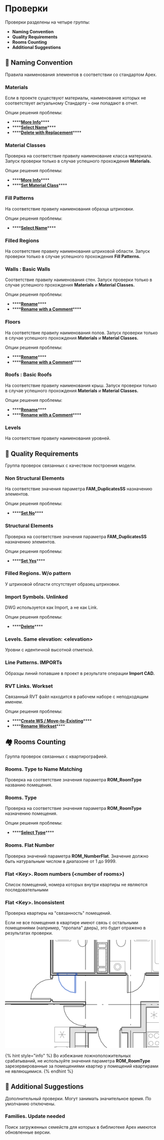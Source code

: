 # Проверки

Проверки разделены на четыре группы:

* **Naming Convention**
* **Quality Requirements**
* **Rooms Counting**
* **Additional Suggestions**

## 📛 Naming Convention

Правила наименования элементов в соответствии со стандартом Apex.

### Materials

Если в проекте существуют материалы, наименование которых не соответствует актуальному Стандарту – они попадают в отчет.

Опции решения проблемы:

* \*\*\*\*[**More Info**](opcii-resheniya.md#more-info)\*\*\*\*
* \*\*\*\*[**Select Name**](opcii-resheniya.md#select-name)\*\*\*\*
* \*\*\*\*[**Delete with Replacement**](opcii-resheniya.md#delete-with-replacement)\*\*\*\*

### Material Classes

Проверка на соответствие правилу наименование класса материала. Запуск проверки только в случае успешного прохождения **Materials.**

Опции решения проблемы:

* \*\*\*\*[**More Info**](opcii-resheniya.md#more-info)\*\*\*\*
* \*\*\*\*[**Set Material Class**](opcii-resheniya.md#set-material-class)\*\*\*\*

### Fill Patterns

На соответствие правилу наименования образца штриховки.

Опции решения проблемы:

* \*\*\*\*[**Select Name**](opcii-resheniya.md#select-name)\*\*\*\*

### Filled Regions

На соответствие правилу наименования штриховой области. Запуск проверки только в случае успешного прохождения **Fill Patterns.**

### Walls : Basic Walls

Соответствие правилу наименования стен. Запуск проверки только в случае успешного прохождения **Materials** и **Material Classes.**

Опции решения проблемы:

* \*\*\*\*[**Rename**](opcii-resheniya.md#rename)\*\*\*\*
* \*\*\*\*[**Rename with a Comment**](opcii-resheniya.md#rename-with-a-comment)\*\*\*\*

### Floors

На соответствие правилу наименования полов. Запуск проверки только в случае успешного прохождения **Materials** и **Material Classes.**

Опции решения проблемы:

* \*\*\*\*[**Rename**](opcii-resheniya.md#rename)\*\*\*\*
* \*\*\*\*[**Rename with a Comment**](opcii-resheniya.md#rename-with-a-comment)\*\*\*\*

### Roofs : Basic Roofs

На соответствие правилу наименования крыш. Запуск проверки только в случае успешного прохождения **Materials** и **Material Classes.**

Опции решения проблемы:

* \*\*\*\*[**Rename**](opcii-resheniya.md#rename)\*\*\*\*
* \*\*\*\*[**Rename with a Comment**](opcii-resheniya.md#rename-with-a-comment)\*\*\*\*

### Levels

На соответствие правилу наименования уровней.

## 💪 Quality Requirements

Группа проверок связанных с качеством построения модели.

### Non Structural Elements

На соответствие значения параметра **FAM\_DuplicatesSS** назначению элементов.

Опции решения проблемы:

* \*\*\*\*[**Set No**](opcii-resheniya.md#set-no)\*\*\*\*

### Structural Elements

Проверка на соответствие значения параметра **FAM\_DuplicatesSS** назначению элементов.

Опции решения проблемы:

* \*\*\*\*[**Set Yes**](opcii-resheniya.md#set-yes)\*\*\*\*

### Filled Regions. W/o pattern

У штриховой области отсутствует образец штриховки.

### Import Symbols. Unlinked

DWG используется как Import, а не как Link.

Опции решения проблемы:

* \*\*\*\*[**Delete**](opcii-resheniya.md#delete)\*\*\*\*

### Levels. Same elevation: &lt;elevation&gt;

Уровни с идентичной высотной отметкой.

### Line Patterns. IMPORTs

Образцы линий попавшие в проект в результате операции **Import CAD.**

### RVT Links. Workset

Связанный RVT файл находится в рабочем наборе с неподходящим именем.

Опции решения проблемы:

* \*\*\*\*[**Create WS / Move-to-Existing**](opcii-resheniya.md#create-ws-move-to-existing)\*\*\*\*
* \*\*\*\*[**Rename Workset**](opcii-resheniya.md#rename-workset)\*\*\*\*

## 🏘️ Rooms Counting

Группа проверок связанных с квартирографией.

### Rooms. Type to Name Matching

Проверка на соответствие значения параметра **ROM\_RoomType** названию помещения.

### Rooms. Type

Проверка на соответствие значения параметра **ROM\_RoomType** назначению помещения.

Опции решения проблемы:

* \*\*\*\*[**Select Type**](opcii-resheniya.md#select-type)\*\*\*\*

### Rooms. Flat Number

Проверка значений параметра **ROM\_NumberFlat**. Значение должно быть натуральным числом в диапазоне от 1 до 9999.

### Flat &lt;Key&gt;. Room numbers \(&lt;number of rooms&gt;\)

Список помещений, номера которых внутри квартиры не являются последовательными

### **Flat** &lt;Key&gt;**. Inconsistent**

Проверка квартиры на "связанность" помещений.

Если  не все помещения в квартире имеют связь с остальными помещениями \(например, "пропала" дверь\), это будет отражено в результатах проверки. 

![](../../../.gitbook/assets/image%20%2840%29.png)

{% hint style="info" %}
Во избежание ложноположительных срабатываний, не используйте значения параметра **ROM\_RoomType** зарезервированные за помещениями квартир у помещений квартирами не являющимися.
{% endhint %}

## 🦄 Additional Suggestions

Дополнительный проверки. Могут занимать значительное время. По умолчанию отключены.

### Families. Update needed

Поиск загруженных семейств для которых в библиотеке Apex имеются обновленные версии.



